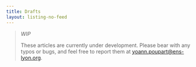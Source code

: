 ```yaml
---
title: Drafts
layout: listing-no-feed
---
```


<blockquote class="callout warning"> <div class="callout-title"> <i class="fa-solid fa-triangle-exclamation" href="#"></i> 
  <em>WIP</em></div> 
  <p>These articles are currently under development. 
      Please bear with any typos or bugs, and feel free to report them at  
      <a href="mailto:yoann.poupart@ens-lyon.org">yoann.poupart@ens-lyon.org</a>.
  </p> 
</blockquote>
